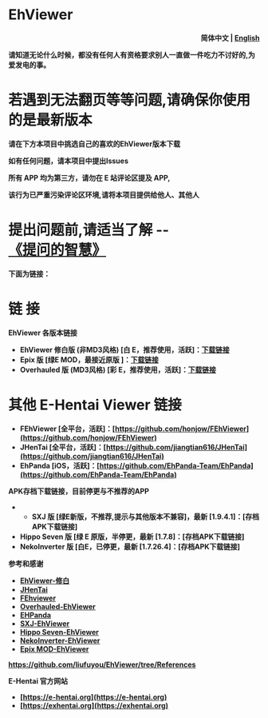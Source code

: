 # EhViewer
<p align="right">
  <strong>简体中文<strong>
  <span> | </span>
  <a href="https://github.com/liufuyou/EhViewer/blob/main/README.md">
  English
  </a>
</p>
请知道无论什么时候，都没有任何人有资格要求别人一直做一件吃力不讨好的,为爱发电的事。

# 若遇到无法翻页等等问题,请确保你使用的是最新版本
请在下方本项目中挑选自己的喜欢的EhViewer版本下载

**如有任何问题，请本项目中提出Issues**

所有 APP 均为第三方，请勿在 E 站评论区提及 APP,

该行为已严重污染评论区环境,请将本项目提供给他人、其他人
# 提出问题前,请适当了解 --[《提问的智慧》](https://github.com/ryanhanwu/How-To-Ask-Questions-The-Smart-Way/blob/main/README-zh_CN.md)

下面为链接：
# 链                接


**EhViewer 各版本链接**

-  EhViewer 修白版 (非MD3风格) [白 E，推荐使用，活跃]：[下载链接](https://github.com/EhViewer-NekoInverter/EhViewer/releases)
- Epix 版 [绿E MOD，最接近原版 ]：[下载链接](https://github.com/exzhawk/EhViewer/releases)
- Overhauled 版 (MD3风格) [彩 E，推荐使用，活跃]：[下载链接](https://github.com/Ehviewer-Overhauled/Ehviewer/releases)

# 其他 E-Hentai Viewer 链接

- FEhViewer [全平台，活跃]：[https://github.com/honjow/FEhViewer](https://github.com/honjow/FEhViewer)
- JHenTai [全平台，活跃]：[https://github.com/jiangtian616/JHenTai](https://github.com/jiangtian616/JHenTai)
- EhPanda [iOS，活跃]：[https://github.com/EhPanda-Team/EhPanda](https://github.com/EhPanda-Team/EhPanda)

**APK存档下载链接，目前停更与不推荐的APP**
-  - SXJ 版 [绿E新版，**不推荐,提示与其他版本不兼容**]，最新 [1.9.4.1]：[存档APK下载链接]
- Hippo Seven 版 [绿 E 原版，半停更，最新 [1.7.8]：[存档APK下载链接]
- NekoInverter 版 [白E，已停更，最新 [1.7.26.4]：[存档APK下载链接]

**参考和感谢**
- [EhViewer-修白](https://github.com/EhViewer-NekoInverter/EhViewer/releases)
- [JHenTai](https://github.com/jiangtian616/JHenTai)
- [FEhviewer](https://github.com/honjow/FEhViewer) 
- [Overhauled-EhViewer](https://github.com/Ehviewer-Overhauled/Ehviewer)
- [EHPanda](https://github.com/tatsuz0u/EhPanda)
- [SXJ-EhViewer](https://github.com/xiaojieonly/Ehviewer_CN_SXJ)
- [Hippo Seven-EhViewer](https://github.com/seven332/EhViewer)
- [NekoInverter-EhViewer](https://gitlab.com/NekoInverter/EhViewer) 
- [Epix MOD-EhViewer](https://github.com/exzhawk/EhViewer)

https://github.com/liufuyou/EhViewer/tree/References

**E-Hentai 官方网站**

- [https://e-hentai.org](https://e-hentai.org)
- [https://exhentai.org](https://exhentai.org)
